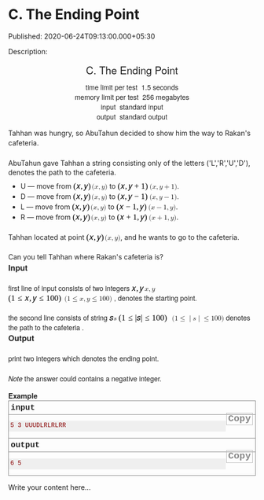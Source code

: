 # C. The Ending Point

Published: 2020-06-24T09:13:00.000+05:30

Description: 
      <div dir="ltr" style="text-align: left;" trbidi="on">
      <div dir="ltr" style="text-align: left;" trbidi="on">
      <div class="header" style="caret-color: rgb(34, 34, 34); color: #222222; font-family:
      &quot;Helvetica Neue&quot;, Helvetica, Arial, sans-serif; font-size: 14px; margin: 0px
      0px 1em; padding: 0px; text-align: center; text-size-adjust: auto;">
      <div class="title" style="font-size: 21px; margin: 0px 0px 0.5em; padding: 0px;">
      C. The Ending Point</div>
      <div class="time-limit" style="margin: 0px auto; padding: 0px;">
      <div class="property-title" style="display: inline; margin: 0px; padding: 0px 4px 0px
      0px;">
      time limit per test</div>
      1.5 seconds</div>
      <div class="memory-limit" style="margin: 0px auto; padding: 0px;">
      <div class="property-title" style="display: inline; margin: 0px; padding: 0px 4px 0px
      0px;">
      memory limit per test</div>
      256 megabytes</div>
      <div class="input-file" style="margin: 0px auto; padding: 0px;">
      <div class="property-title" style="display: inline; margin: 0px; padding: 0px 4px 0px
      0px;">
      input</div>
      standard input</div>
      <div class="output-file" style="margin: 0px auto; padding: 0px;">
      <div class="property-title" style="display: inline; margin: 0px; padding: 0px 4px 0px
      0px;">
      output</div>
      standard output</div>
      </div>
      <div style="caret-color: rgb(34, 34, 34); color: #222222; font-family: &quot;Helvetica
      Neue&quot;, Helvetica, Arial, sans-serif; font-size: 14px; margin: 0px; padding: 0px;
      text-size-adjust: auto;">
      <div style="font-size: 1em; line-height: 1.4em; margin-bottom: 1em !important; padding:
      0px;">
      Tahhan was hungry, so AbuTahun decided to show him the way to Rakan's cafeteria.</div>
      <div style="font-size: 1em; line-height: 1.4em; margin-top: 1.5em; padding: 0px;">
      AbuTahun gave Tahhan a string consisting only of the letters ('L','R','U','D'), denotes the
      path to the cafeteria.</div>
      <ul style="font-size: 1em; line-height: 1.5em; list-style-image: initial;
      list-style-position: outside; margin: 0.5em 0px 0px 1em; padding: 0px;">
      <li style="font-size: 1em; line-height: 1.5em; margin: 0px 0px 0px 0.8em; padding:
      0px;">U — move from<span
      class="Apple-converted-space">&nbsp;</span><span class="MathJax_Preview"
      style="color: inherit;"></span><span class="MathJax" data-mathml="&lt;math
      xmlns=&quot;http://www.w3.org/1998/Math/MathML&quot;&gt;&lt;mo
      stretchy=&quot;false&quot;&gt;(&lt;/mo&gt;&lt;mi&gt;x&lt;/mi&gt;&lt;mo&gt;,&lt;/mo&gt;&lt;mi&gt;y&lt;/mi&gt;&lt;mo
      stretchy=&quot;false&quot;&gt;)&lt;/mo&gt;&lt;/math&gt;"
      id="MathJax-Element-1-Frame" role="presentation" style="border: 0px; color: black; direction:
      ltr; display: inline; float: none; line-height: normal; margin: 0px; max-height: none;
      max-width: none; min-height: 0px; min-width: 0px; overflow-wrap: normal; padding: 0px;
      position: relative; white-space: nowrap; word-spacing: normal;" tabindex="0"><nobr
      aria-hidden="true" style="border: 0px; line-height: normal; margin: 0px; max-height: 5000em;
      max-width: 5000em; min-height: 0px; min-width: 0px; padding: 0px; transition: none 0s ease 0s;
      vertical-align: 0px;"><span class="math" id="MathJax-Span-1" style="border: 0px;
      box-sizing: content-box; display: inline-block; line-height: normal; margin: 0px; padding:
      0px; position: static; transition: none 0s ease 0s; vertical-align: 0px; width:
      2.682em;"><span style="border: 0px; box-sizing: content-box; display: inline-block;
      font-size: 16.8px; height: 0px; line-height: normal; margin: 0px; padding: 0px; position:
      relative; transition: none 0s ease 0s; vertical-align: 0px; width: 2.205em;"><span
      style="border: 0px; box-sizing: content-box; clip: rect(1.729em, 1002.15em, 2.92em,
      -999.997em); left: 0em; line-height: normal; margin: 0px; padding: 0px; position: absolute;
      top: -2.557em; transition: none 0s ease 0s; vertical-align: 0px;"><span class="mrow"
      id="MathJax-Span-2" style="border: 0px; box-sizing: content-box; display: inline; line-height:
      normal; margin: 0px; padding: 0px; position: static; transition: none 0s ease 0s;
      vertical-align: 0px;"><span class="mo" id="MathJax-Span-3" style="border: 0px;
      box-sizing: content-box; display: inline; font-family: STIXGeneral-Regular; line-height:
      normal; margin: 0px; padding: 0px; position: static; transition: none 0s ease 0s;
      vertical-align: 0px;">(</span><span class="mi" id="MathJax-Span-4" style="border:
      0px; box-sizing: content-box; display: inline; font-family: STIXGeneral-Italic; line-height:
      normal; margin: 0px; padding: 0px; position: static; transition: none 0s ease 0s;
      vertical-align: 0px;">𝑥</span><span class="mo" id="MathJax-Span-5" style="border:
      0px; box-sizing: content-box; display: inline; font-family: STIXGeneral-Regular; line-height:
      normal; margin: 0px; padding: 0px; position: static; transition: none 0s ease 0s;
      vertical-align: 0px;">,</span><span class="mi" id="MathJax-Span-6" style="border:
      0px; box-sizing: content-box; display: inline; font-family: STIXGeneral-Italic; line-height:
      normal; margin: 0px; padding: 0px 0px 0px 0.182em; position: static; transition: none 0s ease
      0s; vertical-align: 0px;">𝑦</span><span class="mo" id="MathJax-Span-7"
      style="border: 0px; box-sizing: content-box; display: inline; font-family:
      STIXGeneral-Regular; line-height: normal; margin: 0px; padding: 0px; position: static;
      transition: none 0s ease 0s; vertical-align: 0px;">)</span></span><span
      style="border: 0px; box-sizing: content-box; display: inline-block; height: 2.562em;
      line-height: normal; margin: 0px; padding: 0px; position: static; transition: none 0s ease 0s;
      vertical-align: 0px; width: 0px;"></span></span></span><span
      style="border-left-style: solid; border-width: 0px; box-sizing: content-box; display:
      inline-block; height: 1.146em; line-height: normal; margin: 0px; overflow: hidden; padding:
      0px; position: static; transition: none 0s ease 0s; vertical-align: -0.282em; width:
      0px;"></span></span></nobr><span class="MJX_Assistive_MathML"
      role="presentation" style="border: 0px; box-sizing: content-box; clip: rect(1px, 1px, 1px,
      1px); display: inline; height: 1px !important; left: 0px; line-height: normal; margin: 0px;
      overflow: hidden !important; padding: 0px; position: static; top: 0px; transition: none 0s
      ease 0s; user-select: none; vertical-align: 0px; width: 1px !important;"><math
      xmlns="http://www.w3.org/1998/Math/MathML"><mo
      stretchy="false">(</mo><mi>x</mi><mo>,</mo><mi>y</mi><mo
      stretchy="false">)</mo></math></span></span><span
      class="Apple-converted-space">&nbsp;</span>to<span
      class="Apple-converted-space">&nbsp;</span><span class="MathJax_Preview"
      style="color: inherit;"></span><span class="MathJax" data-mathml="&lt;math
      xmlns=&quot;http://www.w3.org/1998/Math/MathML&quot;&gt;&lt;mo
      stretchy=&quot;false&quot;&gt;(&lt;/mo&gt;&lt;mi&gt;x&lt;/mi&gt;&lt;mo&gt;,&lt;/mo&gt;&lt;mi&gt;y&lt;/mi&gt;&lt;mo&gt;+&lt;/mo&gt;&lt;mn&gt;1&lt;/mn&gt;&lt;mo
      stretchy=&quot;false&quot;&gt;)&lt;/mo&gt;&lt;/math&gt;"
      id="MathJax-Element-2-Frame" role="presentation" style="border: 0px; color: black; direction:
      ltr; display: inline; float: none; line-height: normal; margin: 0px; max-height: none;
      max-width: none; min-height: 0px; min-width: 0px; overflow-wrap: normal; padding: 0px;
      position: relative; white-space: nowrap; word-spacing: normal;" tabindex="0"><nobr
      aria-hidden="true" style="border: 0px; line-height: normal; margin: 0px; max-height: 5000em;
      max-width: 5000em; min-height: 0px; min-width: 0px; padding: 0px; transition: none 0s ease 0s;
      vertical-align: 0px;"><span class="math" id="MathJax-Span-8" style="border: 0px;
      box-sizing: content-box; display: inline-block; line-height: normal; margin: 0px; padding:
      0px; position: static; transition: none 0s ease 0s; vertical-align: 0px; width:
      4.646em;"><span style="border: 0px; box-sizing: content-box; display: inline-block;
      font-size: 16.8px; height: 0px; line-height: normal; margin: 0px; padding: 0px; position:
      relative; transition: none 0s ease 0s; vertical-align: 0px; width: 3.872em;"><span
      style="border: 0px; box-sizing: content-box; clip: rect(1.729em, 1003.81em, 2.92em,
      -999.997em); left: 0em; line-height: normal; margin: 0px; padding: 0px; position: absolute;
      top: -2.557em; transition: none 0s ease 0s; vertical-align: 0px;"><span class="mrow"
      id="MathJax-Span-9" style="border: 0px; box-sizing: content-box; display: inline; line-height:
      normal; margin: 0px; padding: 0px; position: static; transition: none 0s ease 0s;
      vertical-align: 0px;"><span class="mo" id="MathJax-Span-10" style="border: 0px;
      box-sizing: content-box; display: inline; font-family: STIXGeneral-Regular; line-height:
      normal; margin: 0px; padding: 0px; position: static; transition: none 0s ease 0s;
      vertical-align: 0px;">(</span><span class="mi" id="MathJax-Span-11" style="border:
      0px; box-sizing: content-box; display: inline; font-family: STIXGeneral-Italic; line-height:
      normal; margin: 0px; padding: 0px; position: static; transition: none 0s ease 0s;
      vertical-align: 0px;">𝑥</span><span class="mo" id="MathJax-Span-12"
      style="border: 0px; box-sizing: content-box; display: inline; font-family:
      STIXGeneral-Regular; line-height: normal; margin: 0px; padding: 0px; position: static;
      transition: none 0s ease 0s; vertical-align: 0px;">,</span><span class="mi"
      id="MathJax-Span-13" style="border: 0px; box-sizing: content-box; display: inline;
      font-family: STIXGeneral-Italic; line-height: normal; margin: 0px; padding: 0px 0px 0px
      0.182em; position: static; transition: none 0s ease 0s; vertical-align:
      0px;">𝑦</span><span class="mo" id="MathJax-Span-14" style="border: 0px;
      box-sizing: content-box; display: inline; font-family: STIXGeneral-Regular; line-height:
      normal; margin: 0px; padding: 0px 0px 0px 0.241em; position: static; transition: none 0s ease
      0s; vertical-align: 0px;">+</span><span class="mn" id="MathJax-Span-15"
      style="border: 0px; box-sizing: content-box; display: inline; font-family:
      STIXGeneral-Regular; line-height: normal; margin: 0px; padding: 0px 0px 0px 0.241em; position:
      static; transition: none 0s ease 0s; vertical-align: 0px;">1</span><span
      class="mo" id="MathJax-Span-16" style="border: 0px; box-sizing: content-box; display: inline;
      font-family: STIXGeneral-Regular; line-height: normal; margin: 0px; padding: 0px; position:
      static; transition: none 0s ease 0s; vertical-align:
      0px;">)</span></span><span style="border: 0px; box-sizing: content-box;
      display: inline-block; height: 2.562em; line-height: normal; margin: 0px; padding: 0px;
      position: static; transition: none 0s ease 0s; vertical-align: 0px; width:
      0px;"></span></span></span><span style="border-left-style: solid;
      border-width: 0px; box-sizing: content-box; display: inline-block; height: 1.146em;
      line-height: normal; margin: 0px; overflow: hidden; padding: 0px; position: static;
      transition: none 0s ease 0s; vertical-align: -0.282em; width:
      0px;"></span></span></nobr><span class="MJX_Assistive_MathML"
      role="presentation" style="border: 0px; box-sizing: content-box; clip: rect(1px, 1px, 1px,
      1px); display: inline; height: 1px !important; left: 0px; line-height: normal; margin: 0px;
      overflow: hidden !important; padding: 0px; position: static; top: 0px; transition: none 0s
      ease 0s; user-select: none; vertical-align: 0px; width: 1px !important;"><math
      xmlns="http://www.w3.org/1998/Math/MathML"><mo
      stretchy="false">(</mo><mi>x</mi><mo>,</mo><mi>y</mi><mo>+</mo><mn>1</mn><mo
      stretchy="false">)</mo></math></span></span>.<span
      class="Apple-converted-space">&nbsp;</span></li>
      <li style="font-size: 1em; line-height: 1.5em; margin: 0px 0px 0px 0.8em; padding:
      0px;">D — move from<span
      class="Apple-converted-space">&nbsp;</span><span class="MathJax_Preview"
      style="color: inherit;"></span><span class="MathJax" data-mathml="&lt;math
      xmlns=&quot;http://www.w3.org/1998/Math/MathML&quot;&gt;&lt;mo
      stretchy=&quot;false&quot;&gt;(&lt;/mo&gt;&lt;mi&gt;x&lt;/mi&gt;&lt;mo&gt;,&lt;/mo&gt;&lt;mi&gt;y&lt;/mi&gt;&lt;mo
      stretchy=&quot;false&quot;&gt;)&lt;/mo&gt;&lt;/math&gt;"
      id="MathJax-Element-3-Frame" role="presentation" style="border: 0px; color: black; direction:
      ltr; display: inline; float: none; line-height: normal; margin: 0px; max-height: none;
      max-width: none; min-height: 0px; min-width: 0px; overflow-wrap: normal; padding: 0px;
      position: relative; white-space: nowrap; word-spacing: normal;" tabindex="0"><nobr
      aria-hidden="true" style="border: 0px; line-height: normal; margin: 0px; max-height: 5000em;
      max-width: 5000em; min-height: 0px; min-width: 0px; padding: 0px; transition: none 0s ease 0s;
      vertical-align: 0px;"><span class="math" id="MathJax-Span-17" style="border: 0px;
      box-sizing: content-box; display: inline-block; line-height: normal; margin: 0px; padding:
      0px; position: static; transition: none 0s ease 0s; vertical-align: 0px; width:
      2.682em;"><span style="border: 0px; box-sizing: content-box; display: inline-block;
      font-size: 16.8px; height: 0px; line-height: normal; margin: 0px; padding: 0px; position:
      relative; transition: none 0s ease 0s; vertical-align: 0px; width: 2.205em;"><span
      style="border: 0px; box-sizing: content-box; clip: rect(1.729em, 1002.15em, 2.92em,
      -999.997em); left: 0em; line-height: normal; margin: 0px; padding: 0px; position: absolute;
      top: -2.557em; transition: none 0s ease 0s; vertical-align: 0px;"><span class="mrow"
      id="MathJax-Span-18" style="border: 0px; box-sizing: content-box; display: inline;
      line-height: normal; margin: 0px; padding: 0px; position: static; transition: none 0s ease 0s;
      vertical-align: 0px;"><span class="mo" id="MathJax-Span-19" style="border: 0px;
      box-sizing: content-box; display: inline; font-family: STIXGeneral-Regular; line-height:
      normal; margin: 0px; padding: 0px; position: static; transition: none 0s ease 0s;
      vertical-align: 0px;">(</span><span class="mi" id="MathJax-Span-20" style="border:
      0px; box-sizing: content-box; display: inline; font-family: STIXGeneral-Italic; line-height:
      normal; margin: 0px; padding: 0px; position: static; transition: none 0s ease 0s;
      vertical-align: 0px;">𝑥</span><span class="mo" id="MathJax-Span-21"
      style="border: 0px; box-sizing: content-box; display: inline; font-family:
      STIXGeneral-Regular; line-height: normal; margin: 0px; padding: 0px; position: static;
      transition: none 0s ease 0s; vertical-align: 0px;">,</span><span class="mi"
      id="MathJax-Span-22" style="border: 0px; box-sizing: content-box; display: inline;
      font-family: STIXGeneral-Italic; line-height: normal; margin: 0px; padding: 0px 0px 0px
      0.182em; position: static; transition: none 0s ease 0s; vertical-align:
      0px;">𝑦</span><span class="mo" id="MathJax-Span-23" style="border: 0px;
      box-sizing: content-box; display: inline; font-family: STIXGeneral-Regular; line-height:
      normal; margin: 0px; padding: 0px; position: static; transition: none 0s ease 0s;
      vertical-align: 0px;">)</span></span><span style="border: 0px; box-sizing:
      content-box; display: inline-block; height: 2.562em; line-height: normal; margin: 0px;
      padding: 0px; position: static; transition: none 0s ease 0s; vertical-align: 0px; width:
      0px;"></span></span></span><span style="border-left-style: solid;
      border-width: 0px; box-sizing: content-box; display: inline-block; height: 1.146em;
      line-height: normal; margin: 0px; overflow: hidden; padding: 0px; position: static;
      transition: none 0s ease 0s; vertical-align: -0.282em; width:
      0px;"></span></span></nobr><span class="MJX_Assistive_MathML"
      role="presentation" style="border: 0px; box-sizing: content-box; clip: rect(1px, 1px, 1px,
      1px); display: inline; height: 1px !important; left: 0px; line-height: normal; margin: 0px;
      overflow: hidden !important; padding: 0px; position: static; top: 0px; transition: none 0s
      ease 0s; user-select: none; vertical-align: 0px; width: 1px !important;"><math
      xmlns="http://www.w3.org/1998/Math/MathML"><mo
      stretchy="false">(</mo><mi>x</mi><mo>,</mo><mi>y</mi><mo
      stretchy="false">)</mo></math></span></span><span
      class="Apple-converted-space">&nbsp;</span>to<span
      class="Apple-converted-space">&nbsp;</span><span class="MathJax_Preview"
      style="color: inherit;"></span><span class="MathJax" data-mathml="&lt;math
      xmlns=&quot;http://www.w3.org/1998/Math/MathML&quot;&gt;&lt;mo
      stretchy=&quot;false&quot;&gt;(&lt;/mo&gt;&lt;mi&gt;x&lt;/mi&gt;&lt;mo&gt;,&lt;/mo&gt;&lt;mi&gt;y&lt;/mi&gt;&lt;mo&gt;&amp;#x2212;&lt;/mo&gt;&lt;mn&gt;1&lt;/mn&gt;&lt;mo
      stretchy=&quot;false&quot;&gt;)&lt;/mo&gt;&lt;/math&gt;"
      id="MathJax-Element-4-Frame" role="presentation" style="border: 0px; color: black; direction:
      ltr; display: inline; float: none; line-height: normal; margin: 0px; max-height: none;
      max-width: none; min-height: 0px; min-width: 0px; overflow-wrap: normal; padding: 0px;
      position: relative; white-space: nowrap; word-spacing: normal;" tabindex="0"><nobr
      aria-hidden="true" style="border: 0px; line-height: normal; margin: 0px; max-height: 5000em;
      max-width: 5000em; min-height: 0px; min-width: 0px; padding: 0px; transition: none 0s ease 0s;
      vertical-align: 0px;"><span class="math" id="MathJax-Span-24" style="border: 0px;
      box-sizing: content-box; display: inline-block; line-height: normal; margin: 0px; padding:
      0px; position: static; transition: none 0s ease 0s; vertical-align: 0px; width:
      4.646em;"><span style="border: 0px; box-sizing: content-box; display: inline-block;
      font-size: 16.8px; height: 0px; line-height: normal; margin: 0px; padding: 0px; position:
      relative; transition: none 0s ease 0s; vertical-align: 0px; width: 3.872em;"><span
      style="border: 0px; box-sizing: content-box; clip: rect(1.729em, 1003.81em, 2.92em,
      -999.997em); left: 0em; line-height: normal; margin: 0px; padding: 0px; position: absolute;
      top: -2.557em; transition: none 0s ease 0s; vertical-align: 0px;"><span class="mrow"
      id="MathJax-Span-25" style="border: 0px; box-sizing: content-box; display: inline;
      line-height: normal; margin: 0px; padding: 0px; position: static; transition: none 0s ease 0s;
      vertical-align: 0px;"><span class="mo" id="MathJax-Span-26" style="border: 0px;
      box-sizing: content-box; display: inline; font-family: STIXGeneral-Regular; line-height:
      normal; margin: 0px; padding: 0px; position: static; transition: none 0s ease 0s;
      vertical-align: 0px;">(</span><span class="mi" id="MathJax-Span-27" style="border:
      0px; box-sizing: content-box; display: inline; font-family: STIXGeneral-Italic; line-height:
      normal; margin: 0px; padding: 0px; position: static; transition: none 0s ease 0s;
      vertical-align: 0px;">𝑥</span><span class="mo" id="MathJax-Span-28"
      style="border: 0px; box-sizing: content-box; display: inline; font-family:
      STIXGeneral-Regular; line-height: normal; margin: 0px; padding: 0px; position: static;
      transition: none 0s ease 0s; vertical-align: 0px;">,</span><span class="mi"
      id="MathJax-Span-29" style="border: 0px; box-sizing: content-box; display: inline;
      font-family: STIXGeneral-Italic; line-height: normal; margin: 0px; padding: 0px 0px 0px
      0.182em; position: static; transition: none 0s ease 0s; vertical-align:
      0px;">𝑦</span><span class="mo" id="MathJax-Span-30" style="border: 0px;
      box-sizing: content-box; display: inline; font-family: STIXGeneral-Regular; line-height:
      normal; margin: 0px; padding: 0px 0px 0px 0.241em; position: static; transition: none 0s ease
      0s; vertical-align: 0px;">−</span><span class="mn" id="MathJax-Span-31"
      style="border: 0px; box-sizing: content-box; display: inline; font-family:
      STIXGeneral-Regular; line-height: normal; margin: 0px; padding: 0px 0px 0px 0.241em; position:
      static; transition: none 0s ease 0s; vertical-align: 0px;">1</span><span
      class="mo" id="MathJax-Span-32" style="border: 0px; box-sizing: content-box; display: inline;
      font-family: STIXGeneral-Regular; line-height: normal; margin: 0px; padding: 0px; position:
      static; transition: none 0s ease 0s; vertical-align:
      0px;">)</span></span><span style="border: 0px; box-sizing: content-box;
      display: inline-block; height: 2.562em; line-height: normal; margin: 0px; padding: 0px;
      position: static; transition: none 0s ease 0s; vertical-align: 0px; width:
      0px;"></span></span></span><span style="border-left-style: solid;
      border-width: 0px; box-sizing: content-box; display: inline-block; height: 1.146em;
      line-height: normal; margin: 0px; overflow: hidden; padding: 0px; position: static;
      transition: none 0s ease 0s; vertical-align: -0.282em; width:
      0px;"></span></span></nobr><span class="MJX_Assistive_MathML"
      role="presentation" style="border: 0px; box-sizing: content-box; clip: rect(1px, 1px, 1px,
      1px); display: inline; height: 1px !important; left: 0px; line-height: normal; margin: 0px;
      overflow: hidden !important; padding: 0px; position: static; top: 0px; transition: none 0s
      ease 0s; user-select: none; vertical-align: 0px; width: 1px !important;"><math
      xmlns="http://www.w3.org/1998/Math/MathML"><mo
      stretchy="false">(</mo><mi>x</mi><mo>,</mo><mi>y</mi><mo>−</mo><mn>1</mn><mo
      stretchy="false">)</mo></math></span></span>.<span
      class="Apple-converted-space">&nbsp;</span></li>
      <li style="font-size: 1em; line-height: 1.5em; margin: 0px 0px 0px 0.8em; padding:
      0px;">L — move from<span
      class="Apple-converted-space">&nbsp;</span><span class="MathJax_Preview"
      style="color: inherit;"></span><span class="MathJax" data-mathml="&lt;math
      xmlns=&quot;http://www.w3.org/1998/Math/MathML&quot;&gt;&lt;mo
      stretchy=&quot;false&quot;&gt;(&lt;/mo&gt;&lt;mi&gt;x&lt;/mi&gt;&lt;mo&gt;,&lt;/mo&gt;&lt;mi&gt;y&lt;/mi&gt;&lt;mo
      stretchy=&quot;false&quot;&gt;)&lt;/mo&gt;&lt;/math&gt;"
      id="MathJax-Element-5-Frame" role="presentation" style="border: 0px; color: black; direction:
      ltr; display: inline; float: none; line-height: normal; margin: 0px; max-height: none;
      max-width: none; min-height: 0px; min-width: 0px; overflow-wrap: normal; padding: 0px;
      position: relative; white-space: nowrap; word-spacing: normal;" tabindex="0"><nobr
      aria-hidden="true" style="border: 0px; line-height: normal; margin: 0px; max-height: 5000em;
      max-width: 5000em; min-height: 0px; min-width: 0px; padding: 0px; transition: none 0s ease 0s;
      vertical-align: 0px;"><span class="math" id="MathJax-Span-33" style="border: 0px;
      box-sizing: content-box; display: inline-block; line-height: normal; margin: 0px; padding:
      0px; position: static; transition: none 0s ease 0s; vertical-align: 0px; width:
      2.682em;"><span style="border: 0px; box-sizing: content-box; display: inline-block;
      font-size: 16.8px; height: 0px; line-height: normal; margin: 0px; padding: 0px; position:
      relative; transition: none 0s ease 0s; vertical-align: 0px; width: 2.205em;"><span
      style="border: 0px; box-sizing: content-box; clip: rect(1.729em, 1002.15em, 2.92em,
      -999.997em); left: 0em; line-height: normal; margin: 0px; padding: 0px; position: absolute;
      top: -2.557em; transition: none 0s ease 0s; vertical-align: 0px;"><span class="mrow"
      id="MathJax-Span-34" style="border: 0px; box-sizing: content-box; display: inline;
      line-height: normal; margin: 0px; padding: 0px; position: static; transition: none 0s ease 0s;
      vertical-align: 0px;"><span class="mo" id="MathJax-Span-35" style="border: 0px;
      box-sizing: content-box; display: inline; font-family: STIXGeneral-Regular; line-height:
      normal; margin: 0px; padding: 0px; position: static; transition: none 0s ease 0s;
      vertical-align: 0px;">(</span><span class="mi" id="MathJax-Span-36" style="border:
      0px; box-sizing: content-box; display: inline; font-family: STIXGeneral-Italic; line-height:
      normal; margin: 0px; padding: 0px; position: static; transition: none 0s ease 0s;
      vertical-align: 0px;">𝑥</span><span class="mo" id="MathJax-Span-37"
      style="border: 0px; box-sizing: content-box; display: inline; font-family:
      STIXGeneral-Regular; line-height: normal; margin: 0px; padding: 0px; position: static;
      transition: none 0s ease 0s; vertical-align: 0px;">,</span><span class="mi"
      id="MathJax-Span-38" style="border: 0px; box-sizing: content-box; display: inline;
      font-family: STIXGeneral-Italic; line-height: normal; margin: 0px; padding: 0px 0px 0px
      0.182em; position: static; transition: none 0s ease 0s; vertical-align:
      0px;">𝑦</span><span class="mo" id="MathJax-Span-39" style="border: 0px;
      box-sizing: content-box; display: inline; font-family: STIXGeneral-Regular; line-height:
      normal; margin: 0px; padding: 0px; position: static; transition: none 0s ease 0s;
      vertical-align: 0px;">)</span></span><span style="border: 0px; box-sizing:
      content-box; display: inline-block; height: 2.562em; line-height: normal; margin: 0px;
      padding: 0px; position: static; transition: none 0s ease 0s; vertical-align: 0px; width:
      0px;"></span></span></span><span style="border-left-style: solid;
      border-width: 0px; box-sizing: content-box; display: inline-block; height: 1.146em;
      line-height: normal; margin: 0px; overflow: hidden; padding: 0px; position: static;
      transition: none 0s ease 0s; vertical-align: -0.282em; width:
      0px;"></span></span></nobr><span class="MJX_Assistive_MathML"
      role="presentation" style="border: 0px; box-sizing: content-box; clip: rect(1px, 1px, 1px,
      1px); display: inline; height: 1px !important; left: 0px; line-height: normal; margin: 0px;
      overflow: hidden !important; padding: 0px; position: static; top: 0px; transition: none 0s
      ease 0s; user-select: none; vertical-align: 0px; width: 1px !important;"><math
      xmlns="http://www.w3.org/1998/Math/MathML"><mo
      stretchy="false">(</mo><mi>x</mi><mo>,</mo><mi>y</mi><mo
      stretchy="false">)</mo></math></span></span><span
      class="Apple-converted-space">&nbsp;</span>to<span
      class="Apple-converted-space">&nbsp;</span><span class="MathJax_Preview"
      style="color: inherit;"></span><span class="MathJax" data-mathml="&lt;math
      xmlns=&quot;http://www.w3.org/1998/Math/MathML&quot;&gt;&lt;mo
      stretchy=&quot;false&quot;&gt;(&lt;/mo&gt;&lt;mi&gt;x&lt;/mi&gt;&lt;mo&gt;&amp;#x2212;&lt;/mo&gt;&lt;mn&gt;1&lt;/mn&gt;&lt;mo&gt;,&lt;/mo&gt;&lt;mi&gt;y&lt;/mi&gt;&lt;mo
      stretchy=&quot;false&quot;&gt;)&lt;/mo&gt;&lt;/math&gt;"
      id="MathJax-Element-6-Frame" role="presentation" style="border: 0px; color: black; direction:
      ltr; display: inline; float: none; line-height: normal; margin: 0px; max-height: none;
      max-width: none; min-height: 0px; min-width: 0px; overflow-wrap: normal; padding: 0px;
      position: relative; white-space: nowrap; word-spacing: normal;" tabindex="0"><nobr
      aria-hidden="true" style="border: 0px; line-height: normal; margin: 0px; max-height: 5000em;
      max-width: 5000em; min-height: 0px; min-width: 0px; padding: 0px; transition: none 0s ease 0s;
      vertical-align: 0px;"><span class="math" id="MathJax-Span-40" style="border: 0px;
      box-sizing: content-box; display: inline-block; line-height: normal; margin: 0px; padding:
      0px; position: static; transition: none 0s ease 0s; vertical-align: 0px; width:
      4.646em;"><span style="border: 0px; box-sizing: content-box; display: inline-block;
      font-size: 16.8px; height: 0px; line-height: normal; margin: 0px; padding: 0px; position:
      relative; transition: none 0s ease 0s; vertical-align: 0px; width: 3.872em;"><span
      style="border: 0px; box-sizing: content-box; clip: rect(1.729em, 1003.81em, 2.92em,
      -999.997em); left: 0em; line-height: normal; margin: 0px; padding: 0px; position: absolute;
      top: -2.557em; transition: none 0s ease 0s; vertical-align: 0px;"><span class="mrow"
      id="MathJax-Span-41" style="border: 0px; box-sizing: content-box; display: inline;
      line-height: normal; margin: 0px; padding: 0px; position: static; transition: none 0s ease 0s;
      vertical-align: 0px;"><span class="mo" id="MathJax-Span-42" style="border: 0px;
      box-sizing: content-box; display: inline; font-family: STIXGeneral-Regular; line-height:
      normal; margin: 0px; padding: 0px; position: static; transition: none 0s ease 0s;
      vertical-align: 0px;">(</span><span class="mi" id="MathJax-Span-43" style="border:
      0px; box-sizing: content-box; display: inline; font-family: STIXGeneral-Italic; line-height:
      normal; margin: 0px; padding: 0px; position: static; transition: none 0s ease 0s;
      vertical-align: 0px;">𝑥</span><span class="mo" id="MathJax-Span-44"
      style="border: 0px; box-sizing: content-box; display: inline; font-family:
      STIXGeneral-Regular; line-height: normal; margin: 0px; padding: 0px 0px 0px 0.241em; position:
      static; transition: none 0s ease 0s; vertical-align: 0px;">−</span><span
      class="mn" id="MathJax-Span-45" style="border: 0px; box-sizing: content-box; display: inline;
      font-family: STIXGeneral-Regular; line-height: normal; margin: 0px; padding: 0px 0px 0px
      0.241em; position: static; transition: none 0s ease 0s; vertical-align:
      0px;">1</span><span class="mo" id="MathJax-Span-46" style="border: 0px;
      box-sizing: content-box; display: inline; font-family: STIXGeneral-Regular; line-height:
      normal; margin: 0px; padding: 0px; position: static; transition: none 0s ease 0s;
      vertical-align: 0px;">,</span><span class="mi" id="MathJax-Span-47" style="border:
      0px; box-sizing: content-box; display: inline; font-family: STIXGeneral-Italic; line-height:
      normal; margin: 0px; padding: 0px 0px 0px 0.182em; position: static; transition: none 0s ease
      0s; vertical-align: 0px;">𝑦</span><span class="mo" id="MathJax-Span-48"
      style="border: 0px; box-sizing: content-box; display: inline; font-family:
      STIXGeneral-Regular; line-height: normal; margin: 0px; padding: 0px; position: static;
      transition: none 0s ease 0s; vertical-align: 0px;">)</span></span><span
      style="border: 0px; box-sizing: content-box; display: inline-block; height: 2.562em;
      line-height: normal; margin: 0px; padding: 0px; position: static; transition: none 0s ease 0s;
      vertical-align: 0px; width: 0px;"></span></span></span><span
      style="border-left-style: solid; border-width: 0px; box-sizing: content-box; display:
      inline-block; height: 1.146em; line-height: normal; margin: 0px; overflow: hidden; padding:
      0px; position: static; transition: none 0s ease 0s; vertical-align: -0.282em; width:
      0px;"></span></span></nobr><span class="MJX_Assistive_MathML"
      role="presentation" style="border: 0px; box-sizing: content-box; clip: rect(1px, 1px, 1px,
      1px); display: inline; height: 1px !important; left: 0px; line-height: normal; margin: 0px;
      overflow: hidden !important; padding: 0px; position: static; top: 0px; transition: none 0s
      ease 0s; user-select: none; vertical-align: 0px; width: 1px !important;"><math
      xmlns="http://www.w3.org/1998/Math/MathML"><mo
      stretchy="false">(</mo><mi>x</mi><mo>−</mo><mn>1</mn><mo>,</mo><mi>y</mi><mo
      stretchy="false">)</mo></math></span></span>.<span
      class="Apple-converted-space">&nbsp;</span></li>
      <li style="font-size: 1em; line-height: 1.5em; margin: 0px 0px 0px 0.8em; padding:
      0px;">R — move from<span
      class="Apple-converted-space">&nbsp;</span><span class="MathJax_Preview"
      style="color: inherit;"></span><span class="MathJax" data-mathml="&lt;math
      xmlns=&quot;http://www.w3.org/1998/Math/MathML&quot;&gt;&lt;mo
      stretchy=&quot;false&quot;&gt;(&lt;/mo&gt;&lt;mi&gt;x&lt;/mi&gt;&lt;mo&gt;,&lt;/mo&gt;&lt;mi&gt;y&lt;/mi&gt;&lt;mo
      stretchy=&quot;false&quot;&gt;)&lt;/mo&gt;&lt;/math&gt;"
      id="MathJax-Element-7-Frame" role="presentation" style="border: 0px; color: black; direction:
      ltr; display: inline; float: none; line-height: normal; margin: 0px; max-height: none;
      max-width: none; min-height: 0px; min-width: 0px; overflow-wrap: normal; padding: 0px;
      position: relative; white-space: nowrap; word-spacing: normal;" tabindex="0"><nobr
      aria-hidden="true" style="border: 0px; line-height: normal; margin: 0px; max-height: 5000em;
      max-width: 5000em; min-height: 0px; min-width: 0px; padding: 0px; transition: none 0s ease 0s;
      vertical-align: 0px;"><span class="math" id="MathJax-Span-49" style="border: 0px;
      box-sizing: content-box; display: inline-block; line-height: normal; margin: 0px; padding:
      0px; position: static; transition: none 0s ease 0s; vertical-align: 0px; width:
      2.682em;"><span style="border: 0px; box-sizing: content-box; display: inline-block;
      font-size: 16.8px; height: 0px; line-height: normal; margin: 0px; padding: 0px; position:
      relative; transition: none 0s ease 0s; vertical-align: 0px; width: 2.205em;"><span
      style="border: 0px; box-sizing: content-box; clip: rect(1.729em, 1002.15em, 2.92em,
      -999.997em); left: 0em; line-height: normal; margin: 0px; padding: 0px; position: absolute;
      top: -2.557em; transition: none 0s ease 0s; vertical-align: 0px;"><span class="mrow"
      id="MathJax-Span-50" style="border: 0px; box-sizing: content-box; display: inline;
      line-height: normal; margin: 0px; padding: 0px; position: static; transition: none 0s ease 0s;
      vertical-align: 0px;"><span class="mo" id="MathJax-Span-51" style="border: 0px;
      box-sizing: content-box; display: inline; font-family: STIXGeneral-Regular; line-height:
      normal; margin: 0px; padding: 0px; position: static; transition: none 0s ease 0s;
      vertical-align: 0px;">(</span><span class="mi" id="MathJax-Span-52" style="border:
      0px; box-sizing: content-box; display: inline; font-family: STIXGeneral-Italic; line-height:
      normal; margin: 0px; padding: 0px; position: static; transition: none 0s ease 0s;
      vertical-align: 0px;">𝑥</span><span class="mo" id="MathJax-Span-53"
      style="border: 0px; box-sizing: content-box; display: inline; font-family:
      STIXGeneral-Regular; line-height: normal; margin: 0px; padding: 0px; position: static;
      transition: none 0s ease 0s; vertical-align: 0px;">,</span><span class="mi"
      id="MathJax-Span-54" style="border: 0px; box-sizing: content-box; display: inline;
      font-family: STIXGeneral-Italic; line-height: normal; margin: 0px; padding: 0px 0px 0px
      0.182em; position: static; transition: none 0s ease 0s; vertical-align:
      0px;">𝑦</span><span class="mo" id="MathJax-Span-55" style="border: 0px;
      box-sizing: content-box; display: inline; font-family: STIXGeneral-Regular; line-height:
      normal; margin: 0px; padding: 0px; position: static; transition: none 0s ease 0s;
      vertical-align: 0px;">)</span></span><span style="border: 0px; box-sizing:
      content-box; display: inline-block; height: 2.562em; line-height: normal; margin: 0px;
      padding: 0px; position: static; transition: none 0s ease 0s; vertical-align: 0px; width:
      0px;"></span></span></span><span style="border-left-style: solid;
      border-width: 0px; box-sizing: content-box; display: inline-block; height: 1.146em;
      line-height: normal; margin: 0px; overflow: hidden; padding: 0px; position: static;
      transition: none 0s ease 0s; vertical-align: -0.282em; width:
      0px;"></span></span></nobr><span class="MJX_Assistive_MathML"
      role="presentation" style="border: 0px; box-sizing: content-box; clip: rect(1px, 1px, 1px,
      1px); display: inline; height: 1px !important; left: 0px; line-height: normal; margin: 0px;
      overflow: hidden !important; padding: 0px; position: static; top: 0px; transition: none 0s
      ease 0s; user-select: none; vertical-align: 0px; width: 1px !important;"><math
      xmlns="http://www.w3.org/1998/Math/MathML"><mo
      stretchy="false">(</mo><mi>x</mi><mo>,</mo><mi>y</mi><mo
      stretchy="false">)</mo></math></span></span><span
      class="Apple-converted-space">&nbsp;</span>to<span
      class="Apple-converted-space">&nbsp;</span><span class="MathJax_Preview"
      style="color: inherit;"></span><span class="MathJax" data-mathml="&lt;math
      xmlns=&quot;http://www.w3.org/1998/Math/MathML&quot;&gt;&lt;mo
      stretchy=&quot;false&quot;&gt;(&lt;/mo&gt;&lt;mi&gt;x&lt;/mi&gt;&lt;mo&gt;+&lt;/mo&gt;&lt;mn&gt;1&lt;/mn&gt;&lt;mo&gt;,&lt;/mo&gt;&lt;mi&gt;y&lt;/mi&gt;&lt;mo
      stretchy=&quot;false&quot;&gt;)&lt;/mo&gt;&lt;/math&gt;"
      id="MathJax-Element-8-Frame" role="presentation" style="border: 0px; color: black; direction:
      ltr; display: inline; float: none; line-height: normal; margin: 0px; max-height: none;
      max-width: none; min-height: 0px; min-width: 0px; overflow-wrap: normal; padding: 0px;
      position: relative; white-space: nowrap; word-spacing: normal;" tabindex="0"><nobr
      aria-hidden="true" style="border: 0px; line-height: normal; margin: 0px; max-height: 5000em;
      max-width: 5000em; min-height: 0px; min-width: 0px; padding: 0px; transition: none 0s ease 0s;
      vertical-align: 0px;"><span class="math" id="MathJax-Span-56" style="border: 0px;
      box-sizing: content-box; display: inline-block; line-height: normal; margin: 0px; padding:
      0px; position: static; transition: none 0s ease 0s; vertical-align: 0px; width:
      4.646em;"><span style="border: 0px; box-sizing: content-box; display: inline-block;
      font-size: 16.8px; height: 0px; line-height: normal; margin: 0px; padding: 0px; position:
      relative; transition: none 0s ease 0s; vertical-align: 0px; width: 3.872em;"><span
      style="border: 0px; box-sizing: content-box; clip: rect(1.729em, 1003.81em, 2.92em,
      -999.997em); left: 0em; line-height: normal; margin: 0px; padding: 0px; position: absolute;
      top: -2.557em; transition: none 0s ease 0s; vertical-align: 0px;"><span class="mrow"
      id="MathJax-Span-57" style="border: 0px; box-sizing: content-box; display: inline;
      line-height: normal; margin: 0px; padding: 0px; position: static; transition: none 0s ease 0s;
      vertical-align: 0px;"><span class="mo" id="MathJax-Span-58" style="border: 0px;
      box-sizing: content-box; display: inline; font-family: STIXGeneral-Regular; line-height:
      normal; margin: 0px; padding: 0px; position: static; transition: none 0s ease 0s;
      vertical-align: 0px;">(</span><span class="mi" id="MathJax-Span-59" style="border:
      0px; box-sizing: content-box; display: inline; font-family: STIXGeneral-Italic; line-height:
      normal; margin: 0px; padding: 0px; position: static; transition: none 0s ease 0s;
      vertical-align: 0px;">𝑥</span><span class="mo" id="MathJax-Span-60"
      style="border: 0px; box-sizing: content-box; display: inline; font-family:
      STIXGeneral-Regular; line-height: normal; margin: 0px; padding: 0px 0px 0px 0.241em; position:
      static; transition: none 0s ease 0s; vertical-align: 0px;">+</span><span
      class="mn" id="MathJax-Span-61" style="border: 0px; box-sizing: content-box; display: inline;
      font-family: STIXGeneral-Regular; line-height: normal; margin: 0px; padding: 0px 0px 0px
      0.241em; position: static; transition: none 0s ease 0s; vertical-align:
      0px;">1</span><span class="mo" id="MathJax-Span-62" style="border: 0px;
      box-sizing: content-box; display: inline; font-family: STIXGeneral-Regular; line-height:
      normal; margin: 0px; padding: 0px; position: static; transition: none 0s ease 0s;
      vertical-align: 0px;">,</span><span class="mi" id="MathJax-Span-63" style="border:
      0px; box-sizing: content-box; display: inline; font-family: STIXGeneral-Italic; line-height:
      normal; margin: 0px; padding: 0px 0px 0px 0.182em; position: static; transition: none 0s ease
      0s; vertical-align: 0px;">𝑦</span><span class="mo" id="MathJax-Span-64"
      style="border: 0px; box-sizing: content-box; display: inline; font-family:
      STIXGeneral-Regular; line-height: normal; margin: 0px; padding: 0px; position: static;
      transition: none 0s ease 0s; vertical-align: 0px;">)</span></span><span
      style="border: 0px; box-sizing: content-box; display: inline-block; height: 2.562em;
      line-height: normal; margin: 0px; padding: 0px; position: static; transition: none 0s ease 0s;
      vertical-align: 0px; width: 0px;"></span></span></span><span
      style="border-left-style: solid; border-width: 0px; box-sizing: content-box; display:
      inline-block; height: 1.146em; line-height: normal; margin: 0px; overflow: hidden; padding:
      0px; position: static; transition: none 0s ease 0s; vertical-align: -0.282em; width:
      0px;"></span></span></nobr><span class="MJX_Assistive_MathML"
      role="presentation" style="border: 0px; box-sizing: content-box; clip: rect(1px, 1px, 1px,
      1px); display: inline; height: 1px !important; left: 0px; line-height: normal; margin: 0px;
      overflow: hidden !important; padding: 0px; position: static; top: 0px; transition: none 0s
      ease 0s; user-select: none; vertical-align: 0px; width: 1px !important;"><math
      xmlns="http://www.w3.org/1998/Math/MathML"><mo
      stretchy="false">(</mo><mi>x</mi><mo>+</mo><mn>1</mn><mo>,</mo><mi>y</mi><mo
      stretchy="false">)</mo></math></span></span>.<span
      class="Apple-converted-space">&nbsp;</span></li>
      </ul>
      <div style="font-size: 1em; line-height: 1.4em; margin-top: 1.5em; padding: 0px;">
      Tahhan located at point<span
      class="Apple-converted-space">&nbsp;</span><span class="MathJax_Preview"
      style="color: inherit;"></span><span class="MathJax" data-mathml="&lt;math
      xmlns=&quot;http://www.w3.org/1998/Math/MathML&quot;&gt;&lt;mo
      stretchy=&quot;false&quot;&gt;(&lt;/mo&gt;&lt;mi&gt;x&lt;/mi&gt;&lt;mo&gt;,&lt;/mo&gt;&lt;mi&gt;y&lt;/mi&gt;&lt;mo
      stretchy=&quot;false&quot;&gt;)&lt;/mo&gt;&lt;/math&gt;"
      id="MathJax-Element-9-Frame" role="presentation" style="border: 0px; color: black; direction:
      ltr; display: inline; float: none; line-height: normal; margin: 0px; max-height: none;
      max-width: none; min-height: 0px; min-width: 0px; overflow-wrap: normal; padding: 0px;
      position: relative; white-space: nowrap; word-spacing: normal;" tabindex="0"><nobr
      aria-hidden="true" style="border: 0px; line-height: normal; margin: 0px; max-height: 5000em;
      max-width: 5000em; min-height: 0px; min-width: 0px; padding: 0px; transition: none 0s ease 0s;
      vertical-align: 0px;"><span class="math" id="MathJax-Span-65" style="border: 0px;
      box-sizing: content-box; display: inline-block; line-height: normal; margin: 0px; padding:
      0px; position: static; transition: none 0s ease 0s; vertical-align: 0px; width:
      2.682em;"><span style="border: 0px; box-sizing: content-box; display: inline-block;
      font-size: 16.8px; height: 0px; line-height: normal; margin: 0px; padding: 0px; position:
      relative; transition: none 0s ease 0s; vertical-align: 0px; width: 2.205em;"><span
      style="border: 0px; box-sizing: content-box; clip: rect(1.729em, 1002.15em, 2.92em,
      -999.997em); left: 0em; line-height: normal; margin: 0px; padding: 0px; position: absolute;
      top: -2.557em; transition: none 0s ease 0s; vertical-align: 0px;"><span class="mrow"
      id="MathJax-Span-66" style="border: 0px; box-sizing: content-box; display: inline;
      line-height: normal; margin: 0px; padding: 0px; position: static; transition: none 0s ease 0s;
      vertical-align: 0px;"><span class="mo" id="MathJax-Span-67" style="border: 0px;
      box-sizing: content-box; display: inline; font-family: STIXGeneral-Regular; line-height:
      normal; margin: 0px; padding: 0px; position: static; transition: none 0s ease 0s;
      vertical-align: 0px;">(</span><span class="mi" id="MathJax-Span-68" style="border:
      0px; box-sizing: content-box; display: inline; font-family: STIXGeneral-Italic; line-height:
      normal; margin: 0px; padding: 0px; position: static; transition: none 0s ease 0s;
      vertical-align: 0px;">𝑥</span><span class="mo" id="MathJax-Span-69"
      style="border: 0px; box-sizing: content-box; display: inline; font-family:
      STIXGeneral-Regular; line-height: normal; margin: 0px; padding: 0px; position: static;
      transition: none 0s ease 0s; vertical-align: 0px;">,</span><span class="mi"
      id="MathJax-Span-70" style="border: 0px; box-sizing: content-box; display: inline;
      font-family: STIXGeneral-Italic; line-height: normal; margin: 0px; padding: 0px 0px 0px
      0.182em; position: static; transition: none 0s ease 0s; vertical-align:
      0px;">𝑦</span><span class="mo" id="MathJax-Span-71" style="border: 0px;
      box-sizing: content-box; display: inline; font-family: STIXGeneral-Regular; line-height:
      normal; margin: 0px; padding: 0px; position: static; transition: none 0s ease 0s;
      vertical-align: 0px;">)</span></span><span style="border: 0px; box-sizing:
      content-box; display: inline-block; height: 2.562em; line-height: normal; margin: 0px;
      padding: 0px; position: static; transition: none 0s ease 0s; vertical-align: 0px; width:
      0px;"></span></span></span><span style="border-left-style: solid;
      border-width: 0px; box-sizing: content-box; display: inline-block; height: 1.146em;
      line-height: normal; margin: 0px; overflow: hidden; padding: 0px; position: static;
      transition: none 0s ease 0s; vertical-align: -0.282em; width:
      0px;"></span></span></nobr><span class="MJX_Assistive_MathML"
      role="presentation" style="border: 0px; box-sizing: content-box; clip: rect(1px, 1px, 1px,
      1px); display: inline; height: 1px !important; left: 0px; line-height: normal; margin: 0px;
      overflow: hidden !important; padding: 0px; position: static; top: 0px; transition: none 0s
      ease 0s; user-select: none; vertical-align: 0px; width: 1px !important;"><math
      xmlns="http://www.w3.org/1998/Math/MathML"><mo
      stretchy="false">(</mo><mi>x</mi><mo>,</mo><mi>y</mi><mo
      stretchy="false">)</mo></math></span></span>, and he wants to go to
      the cafeteria.</div>
      <div style="font-size: 1em; line-height: 1.4em; margin-top: 1.5em; padding: 0px;">
      Can you tell Tahhan where Rakan's cafeteria is?</div>
      </div>
      <div class="input-specification" style="caret-color: rgb(34, 34, 34); color: #222222;
      font-family: &quot;Helvetica Neue&quot;, Helvetica, Arial, sans-serif; font-size:
      14px; margin: 0px; padding: 0px; text-size-adjust: auto;">
      <div class="section-title" style="font-size: 16.1px; font-weight: bold; margin: 0px;
      padding: 0px;">
      Input</div>
      <div style="font-size: 1em; line-height: 1.4em; margin-top: 1.5em; padding: 0px;">
      first line of input consists of two integers<span
      class="Apple-converted-space">&nbsp;</span><span class="MathJax_Preview"
      style="color: inherit;"></span><span class="MathJax" data-mathml="&lt;math
      xmlns=&quot;http://www.w3.org/1998/Math/MathML&quot;&gt;&lt;mi&gt;x&lt;/mi&gt;&lt;mo&gt;,&lt;/mo&gt;&lt;mi&gt;y&lt;/mi&gt;&lt;/math&gt;"
      id="MathJax-Element-10-Frame" role="presentation" style="border: 0px; color: black; direction:
      ltr; display: inline; float: none; line-height: normal; margin: 0px; max-height: none;
      max-width: none; min-height: 0px; min-width: 0px; overflow-wrap: normal; padding: 0px;
      position: relative; white-space: nowrap; word-spacing: normal;" tabindex="0"><nobr
      aria-hidden="true" style="border: 0px; line-height: normal; margin: 0px; max-height: 5000em;
      max-width: 5000em; min-height: 0px; min-width: 0px; padding: 0px; transition: none 0s ease 0s;
      vertical-align: 0px;"><span class="math" id="MathJax-Span-72" style="border: 0px;
      box-sizing: content-box; display: inline-block; line-height: normal; margin: 0px; padding:
      0px; position: static; transition: none 0s ease 0s; vertical-align: 0px; width:
      1.908em;"><span style="border: 0px; box-sizing: content-box; display: inline-block;
      font-size: 16.8px; height: 0px; line-height: normal; margin: 0px; padding: 0px; position:
      relative; transition: none 0s ease 0s; vertical-align: 0px; width: 1.551em;"><span
      style="border: 0px; box-sizing: content-box; clip: rect(1.967em, 1001.55em, 2.92em,
      -999.997em); left: 0em; line-height: normal; margin: 0px; padding: 0px; position: absolute;
      top: -2.557em; transition: none 0s ease 0s; vertical-align: 0px;"><span class="mrow"
      id="MathJax-Span-73" style="border: 0px; box-sizing: content-box; display: inline;
      line-height: normal; margin: 0px; padding: 0px; position: static; transition: none 0s ease 0s;
      vertical-align: 0px;"><span class="mi" id="MathJax-Span-74" style="border: 0px;
      box-sizing: content-box; display: inline; font-family: STIXGeneral-Italic; line-height:
      normal; margin: 0px; padding: 0px; position: static; transition: none 0s ease 0s;
      vertical-align: 0px;">𝑥</span><span class="mo" id="MathJax-Span-75"
      style="border: 0px; box-sizing: content-box; display: inline; font-family:
      STIXGeneral-Regular; line-height: normal; margin: 0px; padding: 0px; position: static;
      transition: none 0s ease 0s; vertical-align: 0px;">,</span><span class="mi"
      id="MathJax-Span-76" style="border: 0px; box-sizing: content-box; display: inline;
      font-family: STIXGeneral-Italic; line-height: normal; margin: 0px; padding: 0px 0px 0px
      0.182em; position: static; transition: none 0s ease 0s; vertical-align:
      0px;">𝑦</span></span><span style="border: 0px; box-sizing: content-box;
      display: inline-block; height: 2.562em; line-height: normal; margin: 0px; padding: 0px;
      position: static; transition: none 0s ease 0s; vertical-align: 0px; width:
      0px;"></span></span></span><span style="border-left-style: solid;
      border-width: 0px; box-sizing: content-box; display: inline-block; height: 0.861em;
      line-height: normal; margin: 0px; overflow: hidden; padding: 0px; position: static;
      transition: none 0s ease 0s; vertical-align: -0.282em; width:
      0px;"></span></span></nobr><span class="MJX_Assistive_MathML"
      role="presentation" style="border: 0px; box-sizing: content-box; clip: rect(1px, 1px, 1px,
      1px); display: inline; height: 1px !important; left: 0px; line-height: normal; margin: 0px;
      overflow: hidden !important; padding: 0px; position: static; top: 0px; transition: none 0s
      ease 0s; user-select: none; vertical-align: 0px; width: 1px !important;"><math
      xmlns="http://www.w3.org/1998/Math/MathML"><mi>x</mi><mo>,</mo><mi>y</mi></math></span></span><span
      class="Apple-converted-space">&nbsp;</span><span class="MathJax_Preview"
      style="color: inherit;"></span><span class="MathJax" data-mathml="&lt;math
      xmlns=&quot;http://www.w3.org/1998/Math/MathML&quot;&gt;&lt;mo
      stretchy=&quot;false&quot;&gt;(&lt;/mo&gt;&lt;mn&gt;1&lt;/mn&gt;&lt;mo&gt;&amp;#x2264;&lt;/mo&gt;&lt;mi&gt;x&lt;/mi&gt;&lt;mo&gt;,&lt;/mo&gt;&lt;mi&gt;y&lt;/mi&gt;&lt;mo&gt;&amp;#x2264;&lt;/mo&gt;&lt;mn&gt;100&lt;/mn&gt;&lt;mo
      stretchy=&quot;false&quot;&gt;)&lt;/mo&gt;&lt;/math&gt;"
      id="MathJax-Element-11-Frame" role="presentation" style="border: 0px; color: black; direction:
      ltr; display: inline; float: none; line-height: normal; margin: 0px; max-height: none;
      max-width: none; min-height: 0px; min-width: 0px; overflow-wrap: normal; padding: 0px;
      position: relative; white-space: nowrap; word-spacing: normal;" tabindex="0"><nobr
      aria-hidden="true" style="border: 0px; line-height: normal; margin: 0px; max-height: 5000em;
      max-width: 5000em; min-height: 0px; min-width: 0px; padding: 0px; transition: none 0s ease 0s;
      vertical-align: 0px;"><span class="math" id="MathJax-Span-77" style="border: 0px;
      box-sizing: content-box; display: inline-block; line-height: normal; margin: 0px; padding:
      0px; position: static; transition: none 0s ease 0s; vertical-align: 0px; width:
      8.158em;"><span style="border: 0px; box-sizing: content-box; display: inline-block;
      font-size: 16.8px; height: 0px; line-height: normal; margin: 0px; padding: 0px; position:
      relative; transition: none 0s ease 0s; vertical-align: 0px; width: 6.789em;"><span
      style="border: 0px; box-sizing: content-box; clip: rect(1.729em, 1006.73em, 2.92em,
      -999.997em); left: 0em; line-height: normal; margin: 0px; padding: 0px; position: absolute;
      top: -2.557em; transition: none 0s ease 0s; vertical-align: 0px;"><span class="mrow"
      id="MathJax-Span-78" style="border: 0px; box-sizing: content-box; display: inline;
      line-height: normal; margin: 0px; padding: 0px; position: static; transition: none 0s ease 0s;
      vertical-align: 0px;"><span class="mo" id="MathJax-Span-79" style="border: 0px;
      box-sizing: content-box; display: inline; font-family: STIXGeneral-Regular; line-height:
      normal; margin: 0px; padding: 0px; position: static; transition: none 0s ease 0s;
      vertical-align: 0px;">(</span><span class="mn" id="MathJax-Span-80" style="border:
      0px; box-sizing: content-box; display: inline; font-family: STIXGeneral-Regular; line-height:
      normal; margin: 0px; padding: 0px; position: static; transition: none 0s ease 0s;
      vertical-align: 0px;">1</span><span class="mo" id="MathJax-Span-81" style="border:
      0px; box-sizing: content-box; display: inline; font-family: STIXGeneral-Regular; line-height:
      normal; margin: 0px; padding: 0px 0px 0px 0.301em; position: static; transition: none 0s ease
      0s; vertical-align: 0px;">≤</span><span class="mi" id="MathJax-Span-82"
      style="border: 0px; box-sizing: content-box; display: inline; font-family: STIXGeneral-Italic;
      line-height: normal; margin: 0px; padding: 0px 0px 0px 0.301em; position: static; transition:
      none 0s ease 0s; vertical-align: 0px;">𝑥</span><span class="mo"
      id="MathJax-Span-83" style="border: 0px; box-sizing: content-box; display: inline;
      font-family: STIXGeneral-Regular; line-height: normal; margin: 0px; padding: 0px; position:
      static; transition: none 0s ease 0s; vertical-align: 0px;">,</span><span
      class="mi" id="MathJax-Span-84" style="border: 0px; box-sizing: content-box; display: inline;
      font-family: STIXGeneral-Italic; line-height: normal; margin: 0px; padding: 0px 0px 0px
      0.182em; position: static; transition: none 0s ease 0s; vertical-align:
      0px;">𝑦</span><span class="mo" id="MathJax-Span-85" style="border: 0px;
      box-sizing: content-box; display: inline; font-family: STIXGeneral-Regular; line-height:
      normal; margin: 0px; padding: 0px 0px 0px 0.301em; position: static; transition: none 0s ease
      0s; vertical-align: 0px;">≤</span><span class="mn" id="MathJax-Span-86"
      style="border: 0px; box-sizing: content-box; display: inline; font-family:
      STIXGeneral-Regular; line-height: normal; margin: 0px; padding: 0px 0px 0px 0.301em; position:
      static; transition: none 0s ease 0s; vertical-align: 0px;">100</span><span
      class="mo" id="MathJax-Span-87" style="border: 0px; box-sizing: content-box; display: inline;
      font-family: STIXGeneral-Regular; line-height: normal; margin: 0px; padding: 0px; position:
      static; transition: none 0s ease 0s; vertical-align:
      0px;">)</span></span><span style="border: 0px; box-sizing: content-box;
      display: inline-block; height: 2.562em; line-height: normal; margin: 0px; padding: 0px;
      position: static; transition: none 0s ease 0s; vertical-align: 0px; width:
      0px;"></span></span></span><span style="border-left-style: solid;
      border-width: 0px; box-sizing: content-box; display: inline-block; height: 1.146em;
      line-height: normal; margin: 0px; overflow: hidden; padding: 0px; position: static;
      transition: none 0s ease 0s; vertical-align: -0.282em; width:
      0px;"></span></span></nobr><span class="MJX_Assistive_MathML"
      role="presentation" style="border: 0px; box-sizing: content-box; clip: rect(1px, 1px, 1px,
      1px); display: inline; height: 1px !important; left: 0px; line-height: normal; margin: 0px;
      overflow: hidden !important; padding: 0px; position: static; top: 0px; transition: none 0s
      ease 0s; user-select: none; vertical-align: 0px; width: 1px !important;"><math
      xmlns="http://www.w3.org/1998/Math/MathML"><mo
      stretchy="false">(</mo><mn>1</mn><mo>≤</mo><mi>x</mi><mo>,</mo><mi>y</mi><mo>≤</mo><mn>100</mn><mo
      stretchy="false">)</mo></math></span></span><span
      class="Apple-converted-space">&nbsp;</span>, denotes the starting
      point.</div>
      <div style="font-size: 1em; line-height: 1.4em; margin-top: 1.5em; padding: 0px;">
      the second line consists of string<span
      class="Apple-converted-space">&nbsp;</span><span class="MathJax_Preview"
      style="color: inherit;"></span><span class="MathJax" data-mathml="&lt;math
      xmlns=&quot;http://www.w3.org/1998/Math/MathML&quot;&gt;&lt;mi&gt;s&lt;/mi&gt;&lt;/math&gt;"
      id="MathJax-Element-12-Frame" role="presentation" style="border: 0px; color: black; direction:
      ltr; display: inline; float: none; line-height: normal; margin: 0px; max-height: none;
      max-width: none; min-height: 0px; min-width: 0px; overflow-wrap: normal; padding: 0px;
      position: relative; white-space: nowrap; word-spacing: normal;" tabindex="0"><nobr
      aria-hidden="true" style="border: 0px; line-height: normal; margin: 0px; max-height: 5000em;
      max-width: 5000em; min-height: 0px; min-width: 0px; padding: 0px; transition: none 0s ease 0s;
      vertical-align: 0px;"><span class="math" id="MathJax-Span-88" style="border: 0px;
      box-sizing: content-box; display: inline-block; line-height: normal; margin: 0px; padding:
      0px; position: static; transition: none 0s ease 0s; vertical-align: 0px; width:
      0.598em;"><span style="border: 0px; box-sizing: content-box; display: inline-block;
      font-size: 16.8px; height: 0px; line-height: normal; margin: 0px; padding: 0px; position:
      relative; transition: none 0s ease 0s; vertical-align: 0px; width: 0.479em;"><span
      style="border: 0px; box-sizing: content-box; clip: rect(1.967em, 1000.42em, 2.741em,
      -999.997em); left: 0em; line-height: normal; margin: 0px; padding: 0px; position: absolute;
      top: -2.557em; transition: none 0s ease 0s; vertical-align: 0px;"><span class="mrow"
      id="MathJax-Span-89" style="border: 0px; box-sizing: content-box; display: inline;
      line-height: normal; margin: 0px; padding: 0px; position: static; transition: none 0s ease 0s;
      vertical-align: 0px;"><span class="mi" id="MathJax-Span-90" style="border: 0px;
      box-sizing: content-box; display: inline; font-family: STIXGeneral-Italic; line-height:
      normal; margin: 0px; padding: 0px; position: static; transition: none 0s ease 0s;
      vertical-align: 0px;">𝑠</span></span><span style="border: 0px; box-sizing:
      content-box; display: inline-block; height: 2.562em; line-height: normal; margin: 0px;
      padding: 0px; position: static; transition: none 0s ease 0s; vertical-align: 0px; width:
      0px;"></span></span></span><span style="border-left-style: solid;
      border-width: 0px; box-sizing: content-box; display: inline-block; height: 0.718em;
      line-height: normal; margin: 0px; overflow: hidden; padding: 0px; position: static;
      transition: none 0s ease 0s; vertical-align: -0.068em; width:
      0px;"></span></span></nobr><span class="MJX_Assistive_MathML"
      role="presentation" style="border: 0px; box-sizing: content-box; clip: rect(1px, 1px, 1px,
      1px); display: inline; height: 1px !important; left: 0px; line-height: normal; margin: 0px;
      overflow: hidden !important; padding: 0px; position: static; top: 0px; transition: none 0s
      ease 0s; user-select: none; vertical-align: 0px; width: 1px !important;"><math
      xmlns="http://www.w3.org/1998/Math/MathML"><mi>s</mi></math></span></span><span
      class="Apple-converted-space">&nbsp;</span><span class="MathJax_Preview"
      style="color: inherit;"></span><span class="MathJax" data-mathml="&lt;math
      xmlns=&quot;http://www.w3.org/1998/Math/MathML&quot;&gt;&lt;mo
      stretchy=&quot;false&quot;&gt;(&lt;/mo&gt;&lt;mn&gt;1&lt;/mn&gt;&lt;mo&gt;&amp;#x2264;&lt;/mo&gt;&lt;mrow
      class=&quot;MJX-TeXAtom-ORD&quot;&gt;&lt;mo
      stretchy=&quot;false&quot;&gt;|&lt;/mo&gt;&lt;/mrow&gt;&lt;mi&gt;s&lt;/mi&gt;&lt;mrow
      class=&quot;MJX-TeXAtom-ORD&quot;&gt;&lt;mo
      stretchy=&quot;false&quot;&gt;|&lt;/mo&gt;&lt;/mrow&gt;&lt;mo&gt;&amp;#x2264;&lt;/mo&gt;&lt;mn&gt;100&lt;/mn&gt;&lt;mo
      stretchy=&quot;false&quot;&gt;)&lt;/mo&gt;&lt;/math&gt;"
      id="MathJax-Element-13-Frame" role="presentation" style="border: 0px; color: black; direction:
      ltr; display: inline; float: none; line-height: normal; margin: 0px; max-height: none;
      max-width: none; min-height: 0px; min-width: 0px; overflow-wrap: normal; padding: 0px;
      position: relative; white-space: nowrap; word-spacing: normal;" tabindex="0"><nobr
      aria-hidden="true" style="border: 0px; line-height: normal; margin: 0px; max-height: 5000em;
      max-width: 5000em; min-height: 0px; min-width: 0px; padding: 0px; transition: none 0s ease 0s;
      vertical-align: 0px;"><span class="math" id="MathJax-Span-91" style="border: 0px;
      box-sizing: content-box; display: inline-block; line-height: normal; margin: 0px; padding:
      0px; position: static; transition: none 0s ease 0s; vertical-align: 0px; width:
      7.741em;"><span style="border: 0px; box-sizing: content-box; display: inline-block;
      font-size: 16.8px; height: 0px; line-height: normal; margin: 0px; padding: 0px; position:
      relative; transition: none 0s ease 0s; vertical-align: 0px; width: 6.432em;"><span
      style="border: 0px; box-sizing: content-box; clip: rect(1.67em, 1006.37em, 2.92em,
      -999.997em); left: 0em; line-height: normal; margin: 0px; padding: 0px; position: absolute;
      top: -2.557em; transition: none 0s ease 0s; vertical-align: 0px;"><span class="mrow"
      id="MathJax-Span-92" style="border: 0px; box-sizing: content-box; display: inline;
      line-height: normal; margin: 0px; padding: 0px; position: static; transition: none 0s ease 0s;
      vertical-align: 0px;"><span class="mo" id="MathJax-Span-93" style="border: 0px;
      box-sizing: content-box; display: inline; font-family: STIXGeneral-Regular; line-height:
      normal; margin: 0px; padding: 0px; position: static; transition: none 0s ease 0s;
      vertical-align: 0px;">(</span><span class="mn" id="MathJax-Span-94" style="border:
      0px; box-sizing: content-box; display: inline; font-family: STIXGeneral-Regular; line-height:
      normal; margin: 0px; padding: 0px; position: static; transition: none 0s ease 0s;
      vertical-align: 0px;">1</span><span class="mo" id="MathJax-Span-95" style="border:
      0px; box-sizing: content-box; display: inline; font-family: STIXGeneral-Regular; line-height:
      normal; margin: 0px; padding: 0px 0px 0px 0.301em; position: static; transition: none 0s ease
      0s; vertical-align: 0px;">≤</span><span class="texatom" id="MathJax-Span-96"
      style="border: 0px; box-sizing: content-box; display: inline; line-height: normal; margin:
      0px; padding: 0px 0px 0px 0.301em; position: static; transition: none 0s ease 0s;
      vertical-align: 0px;"><span class="mrow" id="MathJax-Span-97" style="border: 0px;
      box-sizing: content-box; display: inline; line-height: normal; margin: 0px; padding: 0px;
      position: static; transition: none 0s ease 0s; vertical-align: 0px;"><span class="mo"
      id="MathJax-Span-98" style="border: 0px; box-sizing: content-box; display: inline;
      font-family: &quot;stixvariants&quot;; line-height: normal; margin: 0px; padding: 0px;
      position: static; transition: none 0s ease 0s; vertical-align:
      0px;">|</span></span></span><span class="mi" id="MathJax-Span-99"
      style="border: 0px; box-sizing: content-box; display: inline; font-family: STIXGeneral-Italic;
      line-height: normal; margin: 0px; padding: 0px; position: static; transition: none 0s ease 0s;
      vertical-align: 0px;">𝑠</span><span class="texatom" id="MathJax-Span-100"
      style="border: 0px; box-sizing: content-box; display: inline; line-height: normal; margin:
      0px; padding: 0px; position: static; transition: none 0s ease 0s; vertical-align:
      0px;"><span class="mrow" id="MathJax-Span-101" style="border: 0px; box-sizing:
      content-box; display: inline; line-height: normal; margin: 0px; padding: 0px; position:
      static; transition: none 0s ease 0s; vertical-align: 0px;"><span class="mo"
      id="MathJax-Span-102" style="border: 0px; box-sizing: content-box; display: inline;
      font-family: &quot;stixvariants&quot;; line-height: normal; margin: 0px; padding: 0px;
      position: static; transition: none 0s ease 0s; vertical-align:
      0px;">|</span></span></span><span class="mo" id="MathJax-Span-103"
      style="border: 0px; box-sizing: content-box; display: inline; font-family:
      STIXGeneral-Regular; line-height: normal; margin: 0px; padding: 0px 0px 0px 0.301em; position:
      static; transition: none 0s ease 0s; vertical-align: 0px;">≤</span><span
      class="mn" id="MathJax-Span-104" style="border: 0px; box-sizing: content-box; display: inline;
      font-family: STIXGeneral-Regular; line-height: normal; margin: 0px; padding: 0px 0px 0px
      0.301em; position: static; transition: none 0s ease 0s; vertical-align:
      0px;">100</span><span class="mo" id="MathJax-Span-105" style="border: 0px;
      box-sizing: content-box; display: inline; font-family: STIXGeneral-Regular; line-height:
      normal; margin: 0px; padding: 0px; position: static; transition: none 0s ease 0s;
      vertical-align: 0px;">)</span></span><span style="border: 0px; box-sizing:
      content-box; display: inline-block; height: 2.562em; line-height: normal; margin: 0px;
      padding: 0px; position: static; transition: none 0s ease 0s; vertical-align: 0px; width:
      0px;"></span></span></span><span style="border-left-style: solid;
      border-width: 0px; box-sizing: content-box; display: inline-block; height: 1.218em;
      line-height: normal; margin: 0px; overflow: hidden; padding: 0px; position: static;
      transition: none 0s ease 0s; vertical-align: -0.282em; width:
      0px;"></span></span></nobr><span class="MJX_Assistive_MathML"
      role="presentation" style="border: 0px; box-sizing: content-box; clip: rect(1px, 1px, 1px,
      1px); display: inline; height: 1px !important; left: 0px; line-height: normal; margin: 0px;
      overflow: hidden !important; padding: 0px; position: static; top: 0px; transition: none 0s
      ease 0s; user-select: none; vertical-align: 0px; width: 1px !important;"><math
      xmlns="http://www.w3.org/1998/Math/MathML"><mo
      stretchy="false">(</mo><mn>1</mn><mo>≤</mo><mrow
      class="MJX-TeXAtom-ORD"><mo
      stretchy="false">|</mo></mrow><mi>s</mi><mrow
      class="MJX-TeXAtom-ORD"><mo
      stretchy="false">|</mo></mrow><mo>≤</mo><mn>100</mn><mo
      stretchy="false">)</mo></math></span></span><span
      class="Apple-converted-space">&nbsp;</span>denotes the path to the cafeteria
      .</div>
      </div>
      <div class="output-specification" style="caret-color: rgb(34, 34, 34); color: #222222;
      font-family: &quot;Helvetica Neue&quot;, Helvetica, Arial, sans-serif; font-size:
      14px; margin: 0px 0px 1em; padding: 0px; text-size-adjust: auto;">
      <div class="section-title" style="font-size: 16.1px; font-weight: bold; margin: 0px;
      padding: 0px;">
      Output</div>
      <div style="font-size: 1em; line-height: 1.4em; margin-top: 1.5em; padding: 0px;">
      print two integers which denotes the ending point.</div>
      <div style="font-size: 1em; line-height: 1.4em; margin-top: 1.5em; padding: 0px;">
      *Note* the answer could contains a negative integer.</div>
      </div>
      <div class="sample-tests" style="caret-color: rgb(34, 34, 34); color: #222222; font-family:
      Consolas, &quot;Lucida Console&quot;, &quot;Andale Mono&quot;,
      &quot;Bitstream Vera Sans Mono&quot;, &quot;Courier New&quot;, Courier;
      font-size: 0.9em; margin: 0px; padding: 0px; text-size-adjust: auto;">
      <div class="section-title" style="font-family: &quot;Helvetica Neue&quot;,
      Helvetica, Arial, sans-serif; font-size: 14.489999771118164px; font-weight: bold; margin: 0px;
      padding: 0px;">
      Example</div>
      <div class="sample-test" style="margin: 0px; padding: 0px;">
      <div class="input" style="border: 1px solid rgb(136, 136, 136); margin: 0px; padding:
      0px;">
      <div class="title" style="border-bottom-color: rgb(136, 136, 136); border-bottom-style:
      solid; border-bottom-width: 1px; font-size: 1.3em; font-weight: bold; margin: 0px; padding:
      0.25em; text-transform: lowercase;">
      input<br />
      <div class="input-output-copier" data-clipboard-target="#id009476345807240755"
      id="id002085839599799726" style="border: 1px solid rgb(185, 185, 185); color: rgb(136, 136,
      136) !important; cursor: pointer; float: right; font-size: 1.2rem; line-height: 1.1rem;
      margin: 1px; padding: 3px; text-transform: none;" title="Copy">
      Copy</div>
      </div>
      <pre id="id009476345807240755" style="background-color: #efefef; color: #880000;
      font-family: Consolas, &quot;Lucida Console&quot;, &quot;Andale Mono&quot;,
      &quot;Bitstream Vera Sans Mono&quot;, &quot;Courier New&quot;, Courier;
      font-size: 12.6px; line-height: 1.25em; overflow-wrap: break-word; padding: 0.25em;
      white-space: pre-wrap;">5 3
      UUUDLRLRLRR
      </pre>
      </div>
      <div class="output" style="border: 1px solid rgb(136, 136, 136); margin: 0px 0px 1em;
      padding: 0px; position: relative; top: -1px;">
      <div class="title" style="border-bottom-color: rgb(136, 136, 136); border-bottom-style:
      solid; border-bottom-width: 1px; font-size: 1.3em; font-weight: bold; margin: 0px; padding:
      0.25em; text-transform: lowercase;">
      output<br />
      <div class="input-output-copier" data-clipboard-target="#id002932280219529716"
      id="id004078014935875893" style="border: 1px solid rgb(185, 185, 185); color: rgb(136, 136,
      136) !important; cursor: pointer; float: right; font-size: 1.2rem; line-height: 1.1rem;
      margin: 1px; padding: 3px; text-transform: none;" title="Copy">
      Copy</div>
      </div>
      <pre id="id002932280219529716" style="background-color: #efefef; color: #880000;
      font-family: Consolas, &quot;Lucida Console&quot;, &quot;Andale Mono&quot;,
      &quot;Bitstream Vera Sans Mono&quot;, &quot;Courier New&quot;, Courier;
      font-size: 12.6px; line-height: 1.25em; overflow-wrap: break-word; padding: 0.25em;
      white-space: pre-wrap;">6 5</pre>
      </div>
      </div>
      </div>
      </div>
      <script
      src="https://gist.github.com/Svastikkka/afd3e76827004df2dba34a26d59f78fc.js"></script></div>


Write your content here...